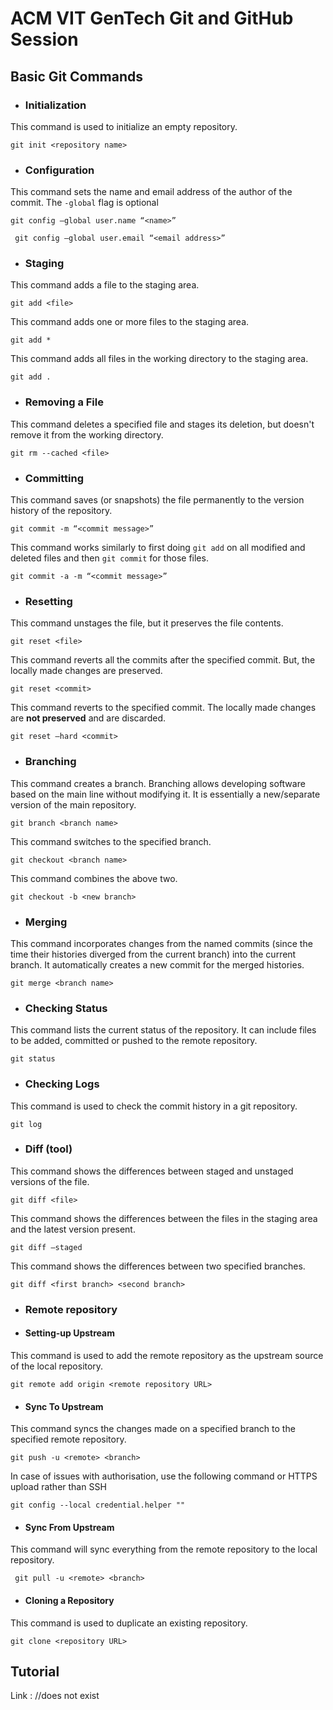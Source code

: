 # ACM VIT GenTech Git and GitHub Session

## Basic Git Commands

* ###    Initialization

This command is used to initialize an empty repository.

```git init <repository name>```

* ###    Configuration

This command sets the name and email address of the author of the commit. The `-global` flag is optional

```git config –global user.name “<name>”```

``` git config –global user.email “<email address>”```

* ###    Staging

This command adds a file to the staging area.

```git add <file>```

This command adds one or more files to the staging area.

```git add *```

This command adds all files in the working directory to the staging area.

```git add .```

* ###    Removing a File

This command deletes a specified file and stages its deletion, but doesn't remove it from the working directory. 

```git rm --cached <file>```

* ###    Committing

This command saves (or snapshots) the file permanently to the version history of the repository.

```git commit -m “<commit message>”```

This command works similarly to first doing `git add` on all modified and deleted files and then `git commit` for those files.

```git commit -a -m “<commit message>”```

* ###    Resetting

This command unstages the file, but it preserves the file contents. 

```git reset <file>```

This command reverts all the commits after the specified commit. But, the locally made changes are preserved. 

```git reset <commit>```

This command reverts to the specified commit. The locally made changes are __not preserved__ and are discarded.

```git reset –hard <commit>```

* ###    Branching

This command creates a branch. Branching allows developing software based on the main line without modifying it. It is essentially a new/separate version of the main repository.

```git branch <branch name>```

This command switches to the specified branch.

```git checkout <branch name>```

This command combines the above two.

```git checkout -b <new branch>```

* ### Merging

This command incorporates changes from the named commits (since the time their histories diverged from the current branch) into the current branch. It automatically creates a new commit for the merged histories.

```git merge <branch name>```

* ###    Checking Status

This command lists the current status of the repository. It can include files to be added, committed or pushed to the remote repository.

```git status```

* ###    Checking Logs

This command is used to check the commit history in a git repository.

```git log```

* ###    Diff (tool)

This command shows the differences between staged and unstaged versions of the file.

```git diff <file>```

This command shows the differences between the files in the staging area and the latest version present.

```git diff –staged```

This command shows the differences between two specified branches.

```git diff <first branch> <second branch>```

* ###    Remote repository

* ####    Setting-up Upstream

This command is used to add the remote repository as the upstream source of the local repository.

```git remote add origin <remote repository URL>```

* ####    Sync __To__ Upstream

This command syncs the changes made on a specified branch to the specified remote repository.

```git push -u <remote> <branch>```

In case of issues with authorisation, use the following command or HTTPS upload rather than SSH

```git config --local credential.helper ""```

* ####    Sync __From__ Upstream

This command will sync everything from the remote repository to the local repository.

``` git pull -u <remote> <branch>```

* ####    Cloning a Repository

This command is used to duplicate an existing repository.

```git clone <repository URL>```

## Tutorial
  Link : //does not exist

